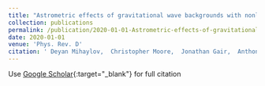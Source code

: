 ```yaml
---
title: "Astrometric effects of gravitational wave backgrounds with nonluminal propagation speeds"
collection: publications
permalink: /publication/2020-01-01-Astrometric-effects-of-gravitational-wave-backgrounds-with-nonluminal-propagation-speeds
date: 2020-01-01
venue: 'Phys. Rev. D'
citation: ' Deyan Mihaylov,  Christopher Moore,  Jonathan Gair,  Anthony Lasenby,  Gerard Gilmore, &quot;Astrometric effects of gravitational wave backgrounds with nonluminal propagation speeds.&quot; Phys. Rev. D, 2020.'
---
```

Use [Google Scholar](https://scholar.google.com/scholar?q=Astrometric+effects+of+gravitational+wave+backgrounds+with+nonluminal+propagation+speeds){:target="_blank"} for full citation